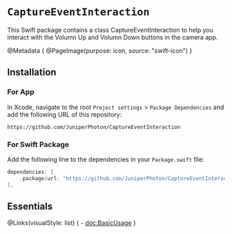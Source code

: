 # ``CaptureEventInteraction``

This Swift package contains a class CaptureEventInteraction to help you interact with the Volumn Up and Volumn Down buttons in the camera app.

@Metadata {
    @PageImage(purpose: icon, source: "swift-icon")
}

## Installation

### For App

In Xcode, navigate to the root `Project settings` > `Package Dependencies` and add the following URL of this repository:

```
https://github.com/JuniperPhoton/CaptureEventInteraction
```

### For Swift Package

Add the following line to the dependencies in your `Package.swift` file:

```swift
dependencies: [
    .package(url: "https://github.com/JuniperPhoton/CaptureEventInteraction", from: "1.0.0")
],
```

## Essentials

@Links(visualStyle: list) {
    - <doc:BasicUsage>
}
